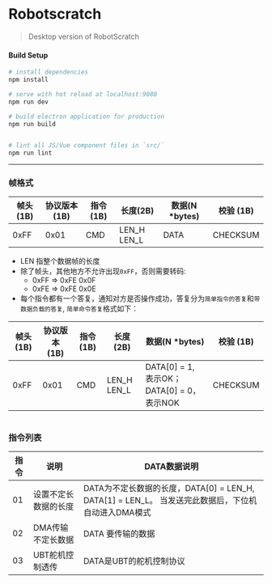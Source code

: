 # Robotscratch

> Desktop version of RobotScratch

#### Build Setup

``` bash
# install dependencies
npm install

# serve with hot reload at localhost:9080
npm run dev

# build electron application for production
npm run build


# lint all JS/Vue component files in `src/`
npm run lint

```

---

### 帧格式


| 帧头(1B) | 协议版本 (1B) | 指令 (1B) | 长度(2B) | 数据(N *bytes) | 校验 (1B) |
|--|--|--|--|--|--|
| 0xFF | 0x01 | CMD | LEN_H LEN_L | DATA | CHECKSUM |

* LEN 指整个数据帧的长度
* 除了帧头，其他地方不允许出现`0xFF`，否则需要转码:
  - 0xFF => 0xFE 0x0F
  - 0xFE => 0xFE 0x0E
* 每个指令都有一个答复，通知对方是否操作成功，答复分为`简单指令的答复`和`带数据负载的答复`, `简单命令答复`格式如下：

| 帧头(1B) | 协议版本 (1B) | 指令 (1B) | 长度(2B) | 数据(N *bytes) | 校验 (1B) |
|--|--|--|--|--|--|
| 0xFF | 0x01 | CMD | LEN_H LEN_L | DATA[0] = 1, 表示OK；DATA[0] = 0，表示NOK | CHECKSUM |

# 

### 指令列表

| 指令 | 说明 | DATA数据说明 |
|---|---|---|
| 01 | 设置不定长数据的长度 | DATA为不定长数据的长度，DATA[0] = LEN_H, DATA[1] = LEN_L。 当发送完此数据后，下位机自动进入DMA模式 | 
| 02 | DMA传输不定长数据 | DATA 要传输的数据
| 03 | UBT舵机控制透传 | DATA是UBT的舵机控制协议 |
